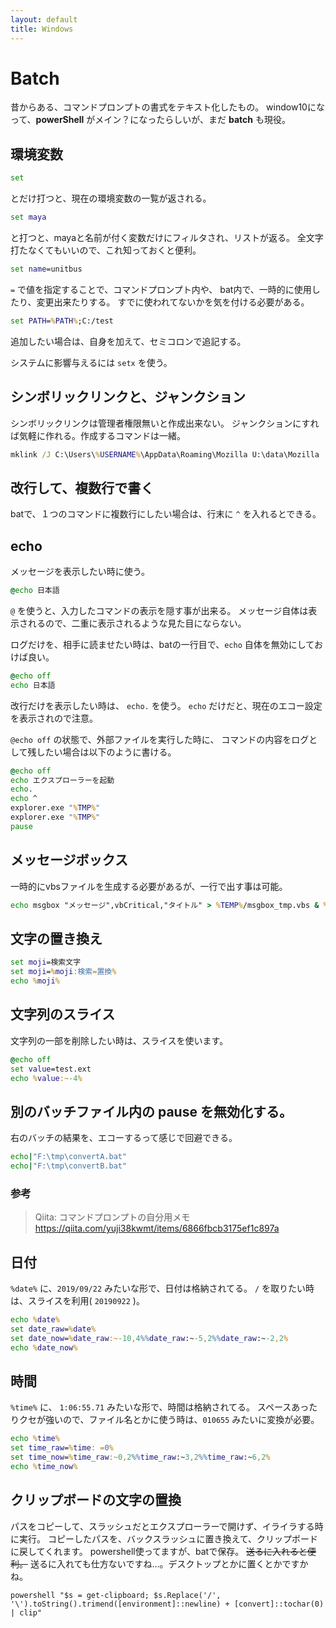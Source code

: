 ```yaml
---
layout: default
title: Windows
---
```


# Batch

昔からある、コマンドプロンプトの書式をテキスト化したもの。
window10になって、**powerShell** がメイン？になったらしいが、まだ **batch** も現役。

## 環境変数

```bat
set
```

とだけ打つと、現在の環境変数の一覧が返される。

```bat
set maya
```

と打つと、mayaと名前が付く変数だけにフィルタされ、リストが返る。
全文字打たなくてもいいので、これ知っておくと便利。

```bat
set name=unitbus
```

`=` で値を指定することで、コマンドプロンプト内や、
bat内で、一時的に使用したり、変更出来たりする。
すでに使われてないかを気を付ける必要がある。

```bat
set PATH=%PATH%;C:/test
```

追加したい場合は、自身を加えて、セミコロンで追記する。

システムに影響与えるには `setx` を使う。

## シンボリックリンクと、ジャンクション

シンボリックリンクは管理者権限無いと作成出来ない。
ジャンクションにすれば気軽に作れる。作成するコマンドは一緒。

```bat
mklink /J C:\Users\%USERNAME%\AppData\Roaming\Mozilla U:\data\Mozilla
```

## 改行して、複数行で書く

batで、１つのコマンドに複数行にしたい場合は、行末に `^` を入れるとできる。

## echo

メッセージを表示したい時に使う。

```bat
@echo 日本語
```

`@` を使うと、入力したコマンドの表示を隠す事が出来る。
メッセージ自体は表示されるので、二重に表示されるような見た目にならない。

ログだけを、相手に読ませたい時は、batの一行目で、`echo` 自体を無効にしておけば良い。

```bat
@echo off
echo 日本語
```

改行だけを表示したい時は、 `echo.` を使う。
`echo` だけだと、現在のエコー設定を表示されので注意。

`@echo off` の状態で、外部ファイルを実行した時に、
コマンドの内容をログとして残したい場合は以下のように書ける。

```bat
@echo off
echo エクスプローラーを起動
echo.
echo ^
explorer.exe "%TMP%"
explorer.exe "%TMP%"
pause
```

## メッセージボックス

一時的にvbsファイルを生成する必要があるが、一行で出す事は可能。

```bat
echo msgbox "メッセージ",vbCritical,"タイトル" > %TEMP%/msgbox_tmp.vbs & %TEMP%/msgbox_tmp.vbs
```

## 文字の置き換え

```bat
set moji=検索文字
set moji=%moji:検索=置換%
echo %moji%
```

## 文字列のスライス

文字列の一部を削除したい時は、スライスを使います。

```bat
@echo off
set value=test.ext
echo %value:~-4%
```

## 別のバッチファイル内の pause を無効化する。

右のバッチの結果を、エコーするって感じで回避できる。

```bat
echo|"F:\tmp\convertA.bat"
echo|"F:\tmp\convertB.bat"
```

### 参考

> Qiita: コマンドプロンプトの自分用メモ
https://qiita.com/yuji38kwmt/items/6866fbcb3175ef1c897a

## 日付

`%date%` に、`2019/09/22` みたいな形で、日付は格納されてる。
`/` を取りたい時は、スライスを利用( `20190922` )。

```bat
echo %date%
set date_raw=%date%
set date_now=%date_raw:~-10,4%%date_raw:~-5,2%%date_raw:~-2,2%
echo %date_now%
```

## 時間

`%time%` に、 `1:06:55.71` みたいな形で、時間は格納されてる。
スペースあったりクセが強いので、ファイル名とかに使う時は、`010655` みたいに変換が必要。

```bat
echo %time%
set time_raw=%time: =0%
set time_now=%time_raw:~0,2%%time_raw:~3,2%%time_raw:~6,2%
echo %time_now%
```

## クリップボードの文字の置換

パスをコピーして、スラッシュだとエクスプローラーで開けず、イライラする時に実行。
コピーしたパスを、バックスラッシュに置き換えて、クリップボードに戻してくれます。
powershell使ってますが、batで保存。 ~~送るに入れると便利。~~
送るに入れても仕方ないですね…。デスクトップとかに置くとかですかね。

```
powershell "$s = get-clipboard; $s.Replace('/', '\').toString().trimend([environment]::newline) + [convert]::tochar(0) | clip"
```
